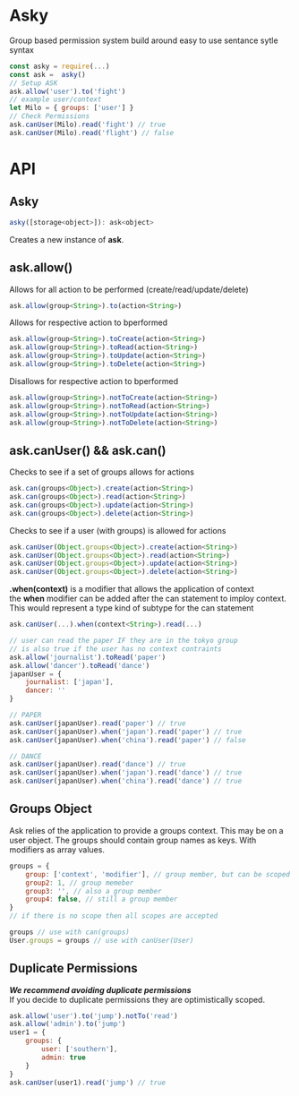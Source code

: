 # Asky

Group based permission system build around easy to use sentance sytle syntax


```js
const asky = require(...)
const ask =  asky()
// Setup ASK
ask.allow('user').to('fight')
// example user/context
let Milo = { groups: ['user'] }
// Check Permissions
ask.canUser(Milo).read('fight') // true
ask.canUser(Milo).read('flight') // false
```

# API


## Asky
```js
asky([storage<object>]): ask<object>
```
Creates a new instance of __ask__.

## ask.allow()
Allows for all action to be performed (create/read/update/delete)<br>
```js
ask.allow(group<String>).to(action<String>)
```

Allows for respective action to bperformed <br>
```js
ask.allow(group<String>).toCreate(action<String>)
ask.allow(group<String>).toRead(action<String>)
ask.allow(group<String>).toUpdate(action<String>)
ask.allow(group<String>).toDelete(action<String>)
```

Disallows for respective action to bperformed 
```js
ask.allow(group<String>).notToCreate(action<String>)
ask.allow(group<String>).notToRead(action<String>)
ask.allow(group<String>).notToUpdate(action<String>)
ask.allow(group<String>).notToDelete(action<String>)
```


## ask.canUser() && ask.can()
Checks to see if a set of groups allows for actions 
```js
ask.can(groups<Object>).create(action<String>)
ask.can(groups<Object>).read(action<String>)
ask.can(groups<Object>).update(action<String>)
ask.can(groups<Object>).delete(action<String>)
```

Checks to see if a user (with groups) is allowed for actions 
```js
ask.canUser(Object.groups<Object>).create(action<String>)
ask.canUser(Object.groups<Object>).read(action<String>)
ask.canUser(Object.groups<Object>).update(action<String>)
ask.canUser(Object.groups<Object>).delete(action<String>)
```

__.when(context<String>)__ is a modifier that allows the application of context<br>
the __when__ modifier can be added after the can statement to imploy context.  
This would represent a type kind of subtype for the can statement <br>
```js
ask.canUser(...).when(context<String>).read(...)

// user can read the paper IF they are in the tokyo group
// is also true if the user has no context contraints
ask.allow('journalist').toRead('paper')
ask.allow('dancer').toRead('dance')
japanUser = {
    journalist: ['japan'],
    dancer: ''
}

// PAPER
ask.canUser(japanUser).read('paper') // true
ask.canUser(japanUser).when('japan').read('paper') // true
ask.canUser(japanUser).when('china').read('paper') // false

// DANCE
ask.canUser(japanUser).read('dance') // true
ask.canUser(japanUser).when('japan').read('dance') // true
ask.canUser(japanUser).when('china').read('dance') // true

```


## Groups Object
Ask relies of the application to provide a groups context.
This may be on a user object. The groups<object> should contain group names as keys. With modifiers as array values.

```js
groups = {
    group: ['context', 'modifier'], // group member, but can be scoped
    group2: 1, // group memeber
    group3: '', // also a group member
    group4: false, // still a group member
}
// if there is no scope then all scopes are accepted

groups // use with can(groups)
User.groups = groups // use with canUser(User)
```

## Duplicate Permissions
**_We recommend avoiding duplicate permissions_**  
If you decide to duplicate permissions they are optimistically scoped.
```js
ask.allow('user').to('jump').notTo('read')
ask.allow('admin').to('jump')
user1 = {
    groups: {
        user: ['southern'],
        admin: true
    }
}
ask.canUser(user1).read('jump') // true
```
